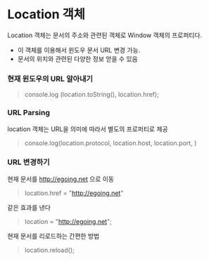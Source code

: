 # Location 객체

Location 객체는 문서의 주소와 관련된 객체로 Window 객체의 프로퍼티다.

- 이 객체를 이용해서 윈도우 문서 URL 변경 가능.
- 문서의 위치와 관련된 다양한 정보 얻을 수 있음


### 현재 윈도우의 URL 알아내기

> console.log (location.toString(), location.href);

### URL Parsing
location 객체는 URL을 의미에 따라서 별도의 프로퍼티로 제공

>console.log(location.protocol, location.host, location.port, )


### URL 변경하기

현재 문서를 http://egoing.net 으로 이동

> location.href = "http://egoing.net"

같은 효과를 낸다

> location = "http://egoing.net";

현재 문서를 리로드하는 간편한 방법

> location.reload();
